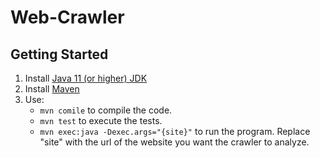# Web-Crawler

## Getting Started

1. Install [Java 11 (or higher) JDK](https://www.oracle.com/java/technologies/javase-downloads.html)
2. Install [Maven](https://maven.apache.org/download.cgi)
3. Use:
   * ```mvn comile``` to compile the code.
   * ```mvn test``` to execute the tests.
   * ```mvn exec:java -Dexec.args="{site}"``` to run the program. Replace "site" with the url of the website you want the crawler to analyze.

